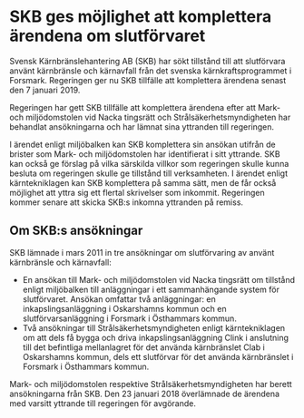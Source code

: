 # SKB ges möjlighet att komplettera ärendena om slutförvaret

Svensk Kärnbränslehantering AB (SKB) har sökt tillstånd till att slutförvara använt kärnbränsle och kärnavfall från det svenska kärnkraftsprogrammet i Forsmark. Regeringen ger nu SKB tillfälle att komplettera ärendena senast den 7 januari 2019\.


Regeringen har gett SKB tillfälle att komplettera ärendena efter att Mark\- och miljödomstolen vid Nacka tingsrätt och Strålsäkerhetsmyndigheten har behandlat ansökningarna och har lämnat sina yttranden till regeringen.

I ärendet enligt miljöbalken kan SKB komplettera sin ansökan utifrån de brister som Mark\- och miljödomstolen har identifierat i sitt yttrande. SKB kan också ge förslag på vilka särskilda villkor som regeringen skulle kunna besluta om regeringen skulle ge tillstånd till verksamheten. I ärendet enligt kärntekniklagen kan SKB komplettera på samma sätt, men de får också möjlighet att yttra sig ett flertal skrivelser som inkommit. Regeringen kommer senare att skicka SKB:s inkomna yttranden på remiss.

## Om SKB:s ansökningar

SKB lämnade i mars 2011 in tre ansökningar om slutförvaring av använt kärnbränsle och kärnavfall:

* En ansökan till Mark\- och miljödomstolen vid Nacka tingsrätt om tillstånd enligt miljöbalken till anläggningar i ett sammanhängande system för slutförvaret. Ansökan omfattar två anläggningar: en inkapslingsanläggning i Oskarshamns kommun och en slutförvarsanläggning i Forsmark i Östhammars kommun.
* Två ansökningar till Strålsäkerhetsmyndigheten enligt kärntekniklagen om att dels få bygga och driva inkapslingsanläggning Clink i anslutning till det befintliga mellanlagret för det använda kärnbränslet Clab i Oskarshamns kommun, dels ett slutförvar för det använda kärnbränslet i Forsmark i Östhammars kommun.

Mark\- och miljödomstolen respektive Strålsäkerhetsmyndigheten har berett ansökningarna från SKB. Den 23 januari 2018 överlämnade de ärendena med varsitt yttrande till regeringen för avgörande.
